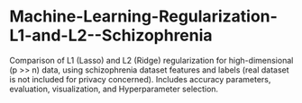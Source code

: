 # Machine-Learning-Regularization-L1-and-L2--Schizophrenia
Comparison of L1 (Lasso) and L2 (Ridge) regularization for high-dimensional (p >> n) data, using schizophrenia dataset features and labels (real dataset is not included for privacy concerned). Includes accuracy parameters, evaluation, visualization, and Hyperparameter selection.
